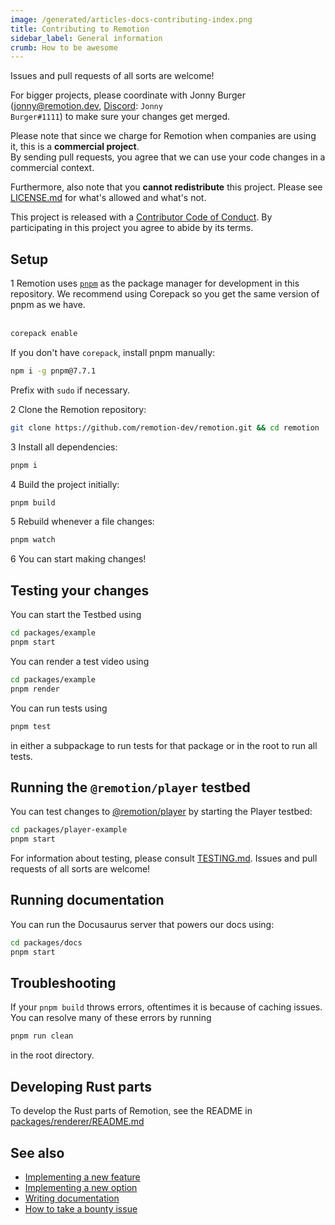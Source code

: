 ```yaml
---
image: /generated/articles-docs-contributing-index.png
title: Contributing to Remotion
sidebar_label: General information
crumb: How to be awesome
---
```


Issues and pull requests of all sorts are welcome!

For bigger projects, please coordinate with Jonny Burger (<a href="mailto:jonny@remotion.dev">jonny@remotion.dev</a>, <a href="https://remotion.dev/discord">Discord</a>: <code>Jonny Burger#1111</code>) to make sure your changes get merged.

Please note that since we charge for Remotion when companies are using it, this is a **commercial project**.  
By sending pull requests, you agree that we can use your code changes in a commercial context.

Furthermore, also note that you **cannot redistribute** this project. Please see [LICENSE.md](https://remotion.dev/license) for what's allowed and what's not.

This project is released with a [Contributor Code of Conduct](https://remotion.dev/coc). By participating in this project you agree to abide by its terms.

## Setup

<Step>1</Step> Remotion uses <a href="https://pnpm.io/"><code>pnpm</code></a> as the package manager for development in this repository. We recommend using Corepack so you get the same version of pnpm as we have. <br/><br/>

```sh
corepack enable
```

If you don't have `corepack`, install pnpm manually:

```sh
npm i -g pnpm@7.7.1
```

Prefix with `sudo` if necessary.

<Step>2</Step> Clone the Remotion repository:<br/>

```sh
git clone https://github.com/remotion-dev/remotion.git && cd remotion
```

<Step>3</Step> Install all dependencies:<br/>

```sh
pnpm i
```

<Step>4</Step> Build the project initially:<br/>

```sh
pnpm build
```

<Step>5</Step> Rebuild whenever a file changes:

```sh
pnpm watch
```

<Step>6</Step> You can start making changes!

## Testing your changes

You can start the Testbed using

```sh
cd packages/example
pnpm start
```

You can render a test video using

```sh
cd packages/example
pnpm render
```

You can run tests using

```sh
pnpm test
```

in either a subpackage to run tests for that package or in the root to run all tests.

## Running the `@remotion/player` testbed

You can test changes to [@remotion/player](https://remotion.dev/docs/player) by starting the Player testbed:

```sh
cd packages/player-example
pnpm start
```

For information about testing, please consult [TESTING.md](https://github.com/remotion-dev/remotion/blob/main/TESTING.md). Issues and pull requests of all sorts are welcome!

## Running documentation

You can run the Docusaurus server that powers our docs using:

```sh
cd packages/docs
pnpm start
```

## Troubleshooting

If your `pnpm build` throws errors, oftentimes it is because of caching issues. You can resolve many of these errors by running

```ts
pnpm run clean
```

in the root directory.

## Developing Rust parts

To develop the Rust parts of Remotion, see the README in [packages/renderer/README.md](https://github.com/remotion-dev/remotion/blob/main/packages/renderer/README.md)

## See also

- [Implementing a new feature](/docs/contributing/feature)
- [Implementing a new option](/docs/contributing/option)
- [Writing documentation](/docs/contributing/docs)
- [How to take a bounty issue](/docs/contributing/bounty)
